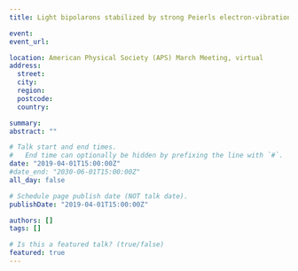 ```yaml
---
title: Light bipolarons stabilized by strong Peierls electron-vibration coupling: A new hope for high-$T_c$ superconductivity

event: 
event_url:

location: American Physical Society (APS) March Meeting, virtual
address:
  street: 
  city: 
  region:
  postcode:
  country: 

summary: 
abstract: ""

# Talk start and end times.
#   End time can optionally be hidden by prefixing the line with `#`.
date: "2019-04-01T15:00:00Z"
#date_end: "2030-06-01T15:00:00Z"
all_day: false

# Schedule page publish date (NOT talk date).
publishDate: "2019-04-01T15:00:00Z"

authors: []
tags: []

# Is this a featured talk? (true/false)
featured: true
---
```


